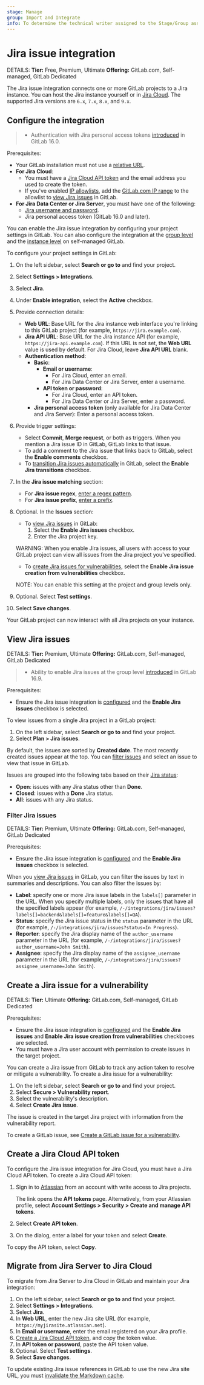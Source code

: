 ```yaml
---
stage: Manage
group: Import and Integrate
info: To determine the technical writer assigned to the Stage/Group associated with this page, see https://handbook.gitlab.com/handbook/product/ux/technical-writing/#assignments
---
```


# Jira issue integration

DETAILS:
**Tier:** Free, Premium, Ultimate
**Offering:** GitLab.com, Self-managed, GitLab Dedicated

The Jira issue integration connects one or more GitLab projects to a Jira instance.
You can host the Jira instance yourself or in [Jira Cloud](https://www.atlassian.com/migration/assess/why-cloud).
The supported Jira versions are `6.x`, `7.x`, `8.x`, and `9.x`.

## Configure the integration

> - Authentication with Jira personal access tokens [introduced](https://gitlab.com/groups/gitlab-org/-/epics/8222) in GitLab 16.0.

Prerequisites:

- Your GitLab installation must not use a [relative URL](https://docs.gitlab.com/omnibus/settings/configuration.html#configure-a-relative-url-for-gitlab).
- **For Jira Cloud**:
  - You must have a [Jira Cloud API token](#create-a-jira-cloud-api-token) and the email address you used to create the token.
  - If you've enabled
    [IP allowlists](https://support.atlassian.com/security-and-access-policies/docs/specify-ip-addresses-for-product-access/), add the
    [GitLab.com IP range](../../user/gitlab_com/index.md#ip-range) to the allowlist to [view Jira issues](#view-jira-issues) in GitLab.
- **For Jira Data Center or Jira Server**, you must have one of the following:
  - [Jira username and password](jira_server_configuration.md).
  - Jira personal access token (GitLab 16.0 and later).

You can enable the Jira issue integration by configuring your project settings in GitLab.
You can also configure the integration at the
[group level](../../user/project/integrations/index.md#manage-group-level-default-settings-for-a-project-integration) and the
[instance level](../../administration/settings/project_integration_management.md#manage-instance-level-default-settings-for-a-project-integration)
on self-managed GitLab.

To configure your project settings in GitLab:

1. On the left sidebar, select **Search or go to** and find your project.
1. Select **Settings > Integrations**.
1. Select **Jira**.
1. Under **Enable integration**, select the **Active** checkbox.
1. Provide connection details:
   - **Web URL**: Base URL for the Jira instance web interface you're linking
     to this GitLab project (for example, `https://jira.example.com`).
   - **Jira API URL**: Base URL for the Jira instance API (for example, `https://jira-api.example.com`).
     If this URL is not set, the **Web URL** value is used by default.
     For Jira Cloud, leave **Jira API URL** blank.
   - **Authentication method**:
     - **Basic**:
       - **Email or username**:
         - For Jira Cloud, enter an email.
         - For Jira Data Center or Jira Server, enter a username.
       - **API token or password**:
         - For Jira Cloud, enter an API token.
         - For Jira Data Center or Jira Server, enter a password.
     - **Jira personal access token** (only available for Jira Data Center and Jira Server):
       Enter a personal access token.
1. Provide trigger settings:
   - Select **Commit**, **Merge request**, or both as triggers.
     When you mention a Jira issue ID in GitLab, GitLab links to that issue.
   - To add a comment to the Jira issue that links back to GitLab,
     select the **Enable comments** checkbox.
   - To [transition Jira issues automatically](../../user/project/issues/managing_issues.md#closing-issues-automatically) in GitLab,
     select the **Enable Jira transitions** checkbox.
1. In the **Jira issue matching** section:
   - For **Jira issue regex**, [enter a regex pattern](issues.md#define-a-regex-pattern).
   - For **Jira issue prefix**, [enter a prefix](issues.md#define-a-prefix).
1. Optional. In the **Issues** section:
   - To [view Jira issues](#view-jira-issues) in GitLab:
     1. Select the **Enable Jira issues** checkbox.
     1. Enter the Jira project key.

   WARNING:
   When you enable Jira issues, all users with access to your GitLab project
   can view all issues from the Jira project you've specified.

   - To [create Jira issues for vulnerabilities](#create-a-jira-issue-for-a-vulnerability),
     select the **Enable Jira issue creation from vulnerabilities** checkbox.

   NOTE:
   You can enable this setting at the project and group levels only.

1. Optional. Select **Test settings**.
1. Select **Save changes**.

Your GitLab project can now interact with all Jira projects on your instance.

## View Jira issues

DETAILS:
**Tier:** Premium, Ultimate
**Offering:** GitLab.com, Self-managed, GitLab Dedicated

> - Ability to enable Jira issues at the group level [introduced](https://gitlab.com/gitlab-org/gitlab/-/issues/325715) in GitLab 16.9.

Prerequisites:

- Ensure the Jira issue integration is [configured](#configure-the-integration)
  and the **Enable Jira issues** checkbox is selected.

To view issues from a single Jira project in a GitLab project:

1. On the left sidebar, select **Search or go to** and find your project.
1. Select **Plan > Jira issues**.

By default, the issues are sorted by **Created date**.
The most recently created issues appear at the top.
You can [filter issues](#filter-jira-issues) and select an issue to view that issue in GitLab.

Issues are grouped into the following tabs based on their
[Jira status](https://confluence.atlassian.com/adminjiraserver070/defining-status-field-values-749382903.html):

- **Open**: issues with any Jira status other than **Done**.
- **Closed**: issues with a **Done** Jira status.
- **All**: issues with any Jira status.

### Filter Jira issues

DETAILS:
**Tier:** Premium, Ultimate
**Offering:** GitLab.com, Self-managed, GitLab Dedicated

Prerequisites:

- Ensure the Jira issue integration is [configured](#configure-the-integration)
  and the **Enable Jira issues** checkbox is selected.

When you [view Jira issues](#view-jira-issues) in GitLab,
you can filter the issues by text in summaries and descriptions.
You can also filter the issues by:

- **Label**: specify one or more Jira issue labels in the `labels[]` parameter in the URL.
  When you specify multiple labels, only the issues that have all the specified labels appear
  (for example, `/-/integrations/jira/issues?labels[]=backend&labels[]=feature&labels[]=QA`).
- **Status**: specify the Jira issue status in the `status` parameter in the URL
  (for example, `/-/integrations/jira/issues?status=In Progress`).
- **Reporter**: specify the Jira display name of the `author_username` parameter in the URL
  (for example, `/-/integrations/jira/issues?author_username=John Smith`).
- **Assignee**: specify the Jira display name of the `assignee_username` parameter in the URL
  (for example, `/-/integrations/jira/issues?assignee_username=John Smith`).

## Create a Jira issue for a vulnerability

DETAILS:
**Tier:** Ultimate
**Offering:** GitLab.com, Self-managed, GitLab Dedicated

Prerequisites:

- Ensure the Jira issue integration is [configured](#configure-the-integration) and the
  **Enable Jira issues** and **Enable Jira issue creation from vulnerabilities** checkboxes are selected.
- You must have a Jira user account with permission to create issues in the target project.

You can create a Jira issue from GitLab to track any action taken to resolve or mitigate a vulnerability.
To create a Jira issue for a vulnerability:

1. On the left sidebar, select **Search or go to** and find your project.
1. Select **Secure > Vulnerability report**.
1. Select the vulnerability's description.
1. Select **Create Jira issue**.

The issue is created in the target Jira project with information from the vulnerability report.

To create a GitLab issue, see [Create a GitLab issue for a vulnerability](../../user/application_security/vulnerabilities/index.md#create-a-gitlab-issue-for-a-vulnerability).

## Create a Jira Cloud API token

To configure the Jira issue integration for Jira Cloud, you must have a Jira Cloud API token.
To create a Jira Cloud API token:

1. Sign in to [Atlassian](https://id.atlassian.com/manage-profile/security/api-tokens)
   from an account with write access to Jira projects.

   The link opens the **API tokens** page. Alternatively, from your Atlassian
   profile, select **Account Settings > Security > Create and manage API tokens**.

1. Select **Create API token**.
1. On the dialog, enter a label for your token and select **Create**.

To copy the API token, select **Copy**.

## Migrate from Jira Server to Jira Cloud

To migrate from Jira Server to Jira Cloud in GitLab and maintain your Jira integration:

1. On the left sidebar, select **Search or go to** and find your project.
1. Select **Settings > Integrations**.
1. Select **Jira**.
1. In **Web URL**, enter the new Jira site URL (for example, `https://myjirasite.atlassian.net`).
1. In **Email or username**, enter the email registered on your Jira profile.
1. [Create a Jira Cloud API token](#create-a-jira-cloud-api-token), and copy the token value.
1. In **API token or password**, paste the API token value.
1. Optional. Select **Test settings**.
1. Select **Save changes**.

To update existing Jira issue references in GitLab to use the new Jira site URL, you must
[invalidate the Markdown cache](../../administration/invalidate_markdown_cache.md#invalidate-the-cache).
